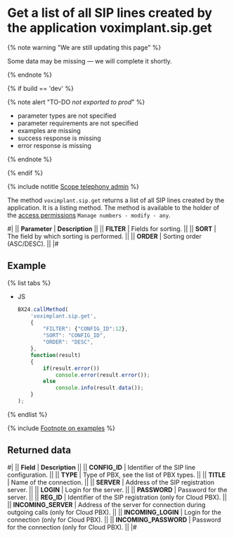 # Get a list of all SIP lines created by the application voximplant.sip.get

{% note warning "We are still updating this page" %}

Some data may be missing — we will complete it shortly.

{% endnote %}

{% if build == 'dev' %}

{% note alert "TO-DO _not exported to prod_" %}

- parameter types are not specified
- parameter requirements are not specified
- examples are missing
- success response is missing
- error response is missing

{% endnote %}

{% endif %}

{% include notitle [Scope telephony admin](../../_includes/scope-telephony-admin.md) %}

The method `voximplant.sip.get` returns a list of all SIP lines created by the application. It is a listing method. The method is available to the holder of the [access permissions](https://helpdesk.bitrix24.com/open/18216960/) `Manage numbers - modify - any`.

#|
|| **Parameter** | **Description** ||
|| **FILTER** | Fields for sorting. ||
|| **SORT** | The field by which sorting is performed. ||
|| **ORDER** | Sorting order (ASC/DESC). ||
|#

## Example

{% list tabs %}

- JS

    ```js
    BX24.callMethod(
        'voximplant.sip.get',
        {
            "FILTER": {"CONFIG_ID":12},
            "SORT": "CONFIG_ID",
            "ORDER": "DESC",
        },
        function(result)
        {
            if(result.error())
                console.error(result.error());
            else
                console.info(result.data());
        }
    );
    ```

{% endlist %}

{% include [Footnote on examples](../../../../_includes/examples.md) %}

## Returned data

#|
|| **Field** | **Description** ||
|| **CONFIG_ID** | Identifier of the SIP line configuration. ||
|| **TYPE** | Type of PBX, see the list of PBX types. ||
|| **TITLE** | Name of the connection. ||
|| **SERVER** | Address of the SIP registration server. ||
|| **LOGIN** | Login for the server. ||
|| **PASSWORD** | Password for the server. ||
|| **REG_ID** | Identifier of the SIP registration (only for Cloud PBX). ||
|| **INCOMING_SERVER** | Address of the server for connection during outgoing calls (only for Cloud PBX). ||
|| **INCOMING_LOGIN** | Login for the connection (only for Cloud PBX). ||
|| **INCOMING_PASSWORD** | Password for the connection (only for Cloud PBX). ||
|#